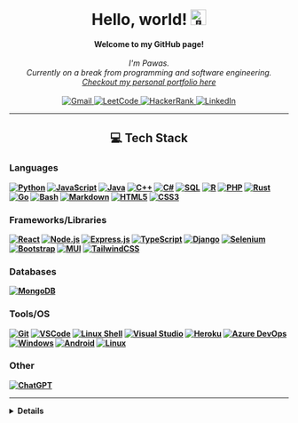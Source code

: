 <h1 align="center">Hello, world! <img src="https://github.com/pawasagrwl/pawasagrwl/assets/hand" width="28px" alt="👋"></h1>

<p align="center">
    <b>Welcome to my GitHub page!</b><br><br>
    <i>
        I'm Pawas.<br>
        Currently on a break from programming and software engineering.<br>
        <a href="https://pawasagrwl.github.io" target="_blank">Checkout my personal portfolio here</a>
    </i><br><br>
    <a href="mailto:pawas.agrwl@gmail.com">
        <img src="https://img.shields.io/badge/Gmail-D14836?style=for-the-badge&logo=gmail&logoColor=white" alt="Gmail">
    </a>
    <a href="https://leetcode.com/pawasagrwl/">
        <img src="https://img.shields.io/badge/-LeetCode-FFA116?style=for-the-badge&logo=LeetCode&logoColor=black" alt="LeetCode">
    </a>
    <a href="https://www.hackerrank.com/pawas_agrwl">
        <img src="https://img.shields.io/badge/-Hackerrank-2EC866?style=for-the-badge&logo=HackerRank&logoColor=white" alt="HackerRank">
    </a>
    <a href="https://www.linkedin.com/in/pawasagrwl">
        <img src="https://img.shields.io/badge/LinkedIn-0077B5?style=for-the-badge&logo=linkedin&logoColor=white" alt="LinkedIn">
    </a>
</p>

<!-- <p align="center">
  <a href="https://github.com/pawasagrwl">
    <img src="https://visitcount.itsvg.in/api?id=pawasagrwl&label=Profile%20Views&color=9&pretty=true" />
  </a>
</p> -->

---

<h2 align="center"><b>💻 Tech Stack<b></h2>

### Languages
[![Python](https://img.shields.io/badge/python-black?style=for-the-badge&logo=python)](https://github.com/pawasagrwl)
[![JavaScript](https://img.shields.io/badge/javascript-black?style=for-the-badge&logo=javascript)](https://github.com/pawasagrwl)
[![Java](https://img.shields.io/badge/java-black?style=for-the-badge&logo=openjdk)](https://github.com/pawasagrwl)
[![C++](https://img.shields.io/badge/c++-black?style=for-the-badge&logo=cplusplus)](https://github.com/pawasagrwl)
[![C#](https://img.shields.io/badge/csharp-black?style=for-the-badge&logo=csharp)](https://github.com/pawasagrwl)
[![SQL](https://img.shields.io/badge/sql-black?style=for-the-badge&logo=mysql)](https://github.com/pawasagrwl)
[![R](https://img.shields.io/badge/R-black?style=for-the-badge&logo=R)](https://github.com/pawasagrwl)
[![PHP](https://img.shields.io/badge/php-black?style=for-the-badge&logo=php)](https://github.com/pawasagrwl)
[![Rust](https://img.shields.io/badge/rust-black?style=for-the-badge&logo=rust)](https://github.com/pawasagrwl)
[![Go](https://img.shields.io/badge/go-black?style=for-the-badge&logo=go)](https://github.com/pawasagrwl)
[![Bash](https://img.shields.io/badge/bash-black?style=for-the-badge&logo=gnu-bash&logoColor=white)](https://github.com/pawasagrwl)
[![Markdown](https://img.shields.io/badge/markdown-%23000000.svg?style=for-the-badge&logo=markdown&logoColor=white)](https://github.com/pawasagrwl)
[![HTML5](https://img.shields.io/badge/html5-black?style=for-the-badge&logo=html5)]()
[![CSS3](https://img.shields.io/badge/css3-black?style=for-the-badge&logo=css3)]()

### Frameworks/Libraries
[![React](https://img.shields.io/badge/react-black?style=for-the-badge&logo=react)](https://github.com/pawasagrwl)
[![Node.js](https://img.shields.io/badge/node.js-black?style=for-the-badge&logo=node.js)](https://github.com/pawasagrwl)
[![Express.js](https://img.shields.io/badge/express.js-black?style=for-the-badge&logo=express&logoColor=%2361DAFB)](https://github.com/pawasagrwl)
[![TypeScript](https://img.shields.io/badge/typescript-black?style=for-the-badge&logo=typescript)](https://github.com/pawasagrwl)
[![Django](https://img.shields.io/badge/django-black?style=for-the-badge&logo=django&logoColor=%23092E20)](https://github.com/pawasagrwl)
[![Selenium](https://img.shields.io/badge/selenium-black?style=for-the-badge&logo=selenium)]()
[![Bootstrap](https://img.shields.io/badge/bootstrap-black?style=for-the-badge&logo=bootstrap)]()
[![MUI](https://img.shields.io/badge/mui-black?style=for-the-badge&logo=mui)]()
[![TailwindCSS](https://img.shields.io/badge/tailwindcss-black?style=for-the-badge&logo=tailwind-css&logoColor=38B2AC)]()


### Databases
[![MongoDB](https://img.shields.io/badge/mongodb-black?style=for-the-badge&logo=mongodb)]()

### Tools/OS
[![Git](https://img.shields.io/badge/git-black.svg?style=for-the-badge&logo=git&logoColor=%23F05033)]()
[![VSCode](https://img.shields.io/badge/vscode-black?style=for-the-badge&logo=visualstudiocode&logoColor=%230078d7)]()
[![Linux Shell](https://img.shields.io/badge/linux%20shell-black?style=for-the-badge&logo=linux)]()
[![Visual Studio](https://img.shields.io/badge/visual%20studio-black?style=for-the-badge&logo=visualstudio&logoColor=%235C2D91)]()
[![Heroku](https://img.shields.io/badge/heroku-black.svg?style=for-the-badge&logo=Heroku&logoColor=%23430098)]()
[![Azure DevOps](https://img.shields.io/badge/Azure%20DevOps-black?style=for-the-badge&logo=azuredevops&logoColor=%230072C6)](https://github.com/yourusername)
[![Windows](https://img.shields.io/badge/Windows-black?style=for-the-badge&logo=Windows&logoColor=%230078D6)](https://github.com/pawasagrwl)
[![Android](https://img.shields.io/badge/android-black?style=for-the-badge&logo=android)](https://github.com/pawasagrwl)
[![Linux](https://img.shields.io/badge/linux-black?style=for-the-badge&logo=Linux)](https://github.com/pawasagrwl)

### Other
[![ChatGPT](https://img.shields.io/badge/chatGPT-black?style=for-the-badge&logo=openai&logoColor=74aa9c)]()

---
<details>
<h2 align="center"><b>📊 GitHub Stats<b></h2>
<p align="center">
  <a href="https://github.com/pawasagrwl">
    <img src="https://github-readme-streak-stats.herokuapp.com/?user=pawasagrwl&hide_border=true&card_width=338&theme=transparent" />
  </a>
  <a href="https://github.com/pawasagrwl">
    <img src="https://github-readme-stats.vercel.app/api/top-langs/?username=pawasagrwl&theme=transparent&hide_border=true&include_all_commits=true&count_private=true&layout=compact" />
  </a>
  <br/>
  <a href="https://github.com/pawasagrwl">
    <img src="http://github-profile-summary-cards.vercel.app/api/cards/profile-details?username=pawasagrwl&theme=transparent" />
  </a>
  </br>
  <a href="https://github.com/pawasagrwl">
    <img src="https://github-profile-trophy.vercel.app/?username=pawasagrwl&theme=algolia&no-frame=true&no-bg=true&margin-w=4" />
  </a>
</p>

<h3 align="center"><b>✍️ Random Dev Quote<b></h3>

<p align="center">
  <a href="https://github.com/pawasagrwl">
    <img src="https://quotes-github-readme.vercel.app/api?type=horizontal&theme=algolia" />
  </a>
</p>

</details>

<!-- ![snake gif](https://github.com/victordamico/victordamico/blob/output/github-contribution-grid-snake.svg) -->